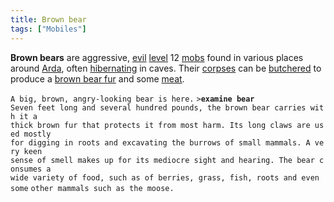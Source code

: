 ```yaml
---
title: Brown bear
tags: ["Mobiles"]
---
```

**Brown bears** are aggressive, [evil](alignment "wikilink")
[level](level "wikilink") 12 [mobs](mob "wikilink") found in various
places around [Arda](Arda "wikilink"), often
[hibernating](sleep "wikilink") in caves. Their
[corpses](corpse "wikilink") can be [butchered](butcher "wikilink") to
produce a [brown bear fur](brown_bear_fur "wikilink") and some
[meat](meat "wikilink").

`A big, brown, angry-looking bear is here.`
`>`**`examine bear`**
`Seven feet long and several hundred pounds, the brown bear carries with it a`
`thick brown fur that protects it from most harm. Its long claws are used mostly`
`for digging in roots and excavating the burrows of small mammals. A very keen`
`sense of smell makes up for its mediocre sight and hearing. The bear consumes a`
`wide variety of food, such as of berries, grass, fish, roots and even some`
`other mammals such as the moose.`

